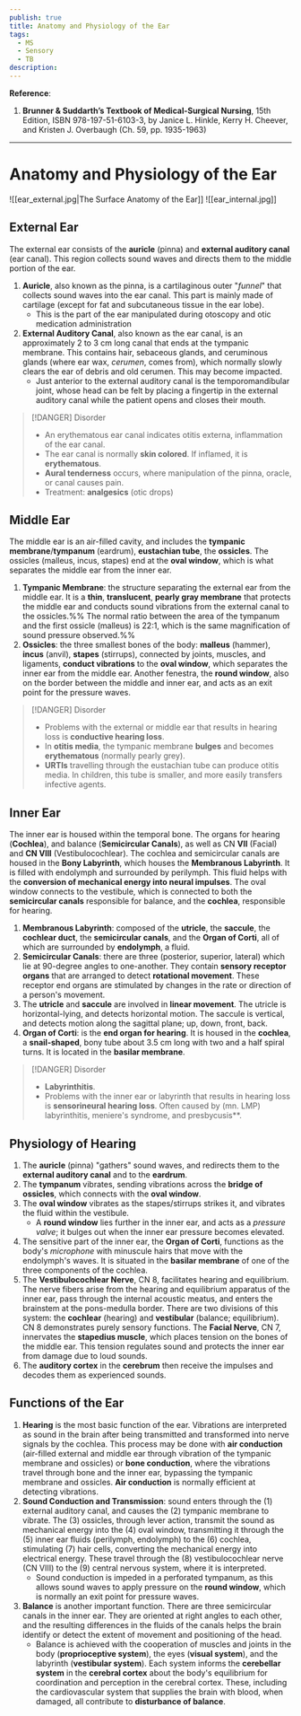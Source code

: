 ```yaml
---
publish: true
title: Anatomy and Physiology of the Ear
tags:
  - MS
  - Sensory
  - TB
description: 
---
```

**Reference**:
1. **Brunner & Suddarth’s Textbook of Medical-Surgical Nursing**, 15th Edition, ISBN 978-197-51-6103-3, by Janice L. Hinkle, Kerry H. Cheever, and Kristen J. Overbaugh (Ch. 59, pp. 1935-1963)

___

# Anatomy and Physiology of the Ear
![[ear_external.jpg|The Surface Anatomy of the Ear]]
![[ear_internal.jpg]]
## External Ear
The external ear consists of the **auricle** (pinna) and **external auditory canal** (ear canal). This region collects sound waves and directs them to the middle portion of the ear.
1. **Auricle**, also known as the pinna, is a cartilaginous outer "*funnel*" that collects sound waves into the ear canal. This part is mainly made of cartilage (except for fat and subcutaneous tissue in the ear lobe).
	- This is the part of the ear manipulated during otoscopy and otic medication administration
2. **External Auditory Canal**, also known as the ear canal, is an approximately 2 to 3 cm long canal that ends at the tympanic membrane. This contains hair, sebaceous glands, and ceruminous glands (where ear wax, *cerumen*, comes from), which normally slowly clears the ear of debris and old cerumen. This may become impacted.
	- Just anterior to the external auditory canal is the temporomandibular joint, whose head can be felt by placing a fingertip in the external auditory canal while the patient opens and closes their mouth.

>[!DANGER] Disorder
>- An erythematous ear canal indicates otitis externa, inflammation of the ear canal.
>- The ear canal is normally **skin colored**. If inflamed, it is **erythematous**.
>- **Aural tenderness** occurs, where manipulation of the pinna, oracle, or canal causes pain.
>- Treatment: **analgesics** (otic drops)

## Middle Ear
The middle ear is an air-filled cavity, and includes the **tympanic membrane**/**tympanum** (eardrum), **eustachian tube**, the **ossicles**. The ossicles (malleus, incus, stapes) end at the **oval window**, which is what separates the middle ear from the inner ear.
1. **Tympanic Membrane**: the structure separating the external ear from the middle ear. It is a **thin**, **translucent**, **pearly gray membrane** that protects the middle ear and conducts sound vibrations from the external canal to the ossicles.%% The normal ratio between the area of the tympanum and the first ossicle (malleus) is 22:1, which is the same magnification of sound pressure observed.%%
2. **Ossicles**: the three smallest bones of the body: **malleus** (hammer), **incus** (anvil), **stapes** (stirrups), connected by joints, muscles, and ligaments, **conduct vibrations** to the **oval window**, which separates the inner ear from the middle ear. Another fenestra, the **round window**, also on the border between the middle and inner ear, and acts as an exit point for the pressure waves.

>[!DANGER] Disorder
>- Problems with the external or middle ear that results in hearing loss is **conductive hearing loss**.
>- In **otitis media**, the tympanic membrane **bulges** and becomes **erythematous** (normally pearly grey).
>- **URTIs** travelling through the eustachian tube can produce otitis media. In children, this tube is smaller, and more easily transfers infective agents.

## Inner Ear
The inner ear is housed within the temporal bone. The organs for hearing (**Cochlea**), and balance (**Semicircular Canals**), as well as CN **VII** (Facial) and **CN VIII** (Vestibulocochlear). The cochlea and semicircular canals are housed in the **Bony Labyrinth**, which houses the **Membranous Labyrinth**. It is filled with endolymph and surrounded by perilymph. This fluid helps with the **conversion of mechanical energy into neural impulses**. The oval window connects to the vestibule, which is connected to both the **semicircular canals** responsible for balance, and the **cochlea**, responsible for hearing.
1. **Membranous Labyrinth**: composed of the **utricle**, the **saccule**, the **cochlear duct**, the **semicircular canals**, and the **Organ of Corti**, all of which are surrounded by **endolymph**, a fluid.
2. **Semicircular Canals**: there are three (posterior, superior, lateral) which lie at 90-degree angles to one-another. They contain **sensory receptor organs** that are arranged to detect **rotational movement**. These receptor end organs are stimulated by changes in the rate or direction of a person's movement.
3. The **utricle** and **saccule** are involved in **linear movement**. The utricle is horizontal-lying, and detects horizontal motion. The saccule is vertical, and detects motion along the sagittal plane; up, down, front, back.
4. **Organ of Corti**: is the **end organ for hearing**. It is housed in the **cochlea**, a **snail-shaped**, bony tube about 3.5 cm long with two and a half spiral turns. It is located in the **basilar membrane**.

>[!DANGER] Disorder
>- **Labyrinthitis**.
>- Problems with the inner ear or labyrinth that results in hearing loss is **sensorineural hearing loss**. Often caused by (mn. LMP) labyrinthitis, meniere's syndrome, and presbycusis**.

## Physiology of Hearing
1. The **auricle** (pinna) "gathers" sound waves, and redirects them to the **external auditory canal** and to the **eardrum**.
2. The **tympanum** vibrates, sending vibrations across the **bridge of ossicles**, which connects with the **oval window**.
3. The **oval window** vibrates as the stapes/stirrups strikes it, and vibrates the fluid within the vestibule.
	- A **round window** lies further in the inner ear, and acts as a *pressure valve*; it bulges out when the inner ear pressure becomes elevated.
4. The sensitive part of the inner ear, the **Organ of Corti**, functions as the body's *microphone* with minuscule hairs that move with the endolymph's waves. It is situated in the **basilar membrane** of one of the three components of the cochlea.
5. The **Vestibulocochlear Nerve**, CN 8, facilitates hearing and equilibrium. The nerve fibers arise from the hearing and equilibrium apparatus of the inner ear, pass through the internal acoustic meatus, and enters the brainstem at the pons-medulla border. There are two divisions of this system: the **cochlear** (hearing) and **vestibular** (balance; equilibrium). CN 8 demonstrates purely sensory functions. The **Facial Nerve**, CN 7, innervates the **stapedius muscle**, which places tension on the bones of the middle ear. This tension regulates sound and protects the inner ear from damage due to loud sounds.
6. The **auditory cortex** in the **cerebrum** then receive the impulses and decodes them as experienced sounds.
## Functions of the Ear
1. **Hearing** is the most basic function of the ear. Vibrations are interpreted as sound in the brain after being transmitted and transformed into nerve signals by the cochlea. This process may be done with **air conduction** (air-filled external and middle ear through vibration of the tympanic membrane and ossicles) or **bone conduction**, where the vibrations travel through bone and the inner ear, bypassing the tympanic membrane and ossicles. **Air conduction** is normally efficient at detecting vibrations.
2. **Sound Conduction and Transmission**: sound enters through the (1) external auditory canal, and causes the (2) tympanic membrane to vibrate. The (3) ossicles, through lever action, transmit the sound as mechanical energy into the (4) oval window, transmitting it through the (5) inner ear fluids (perilymph, endolymph) to the (6) cochlea, stimulating (7) hair cells, converting the mechanical energy into electrical energy. These travel through the (8) vestibulocochlear nerve (CN VIII) to the (9) central nervous system, where it is interpreted.
	- Sound conduction is impeded in a perforated tympanum, as this allows sound waves to apply pressure on the **round window**, which is normally an exit point for pressure waves.
3. **Balance** is another important function. There are three semicircular canals in the inner ear. They are oriented at right angles to each other, and the resulting differences in the fluids of the canals helps the brain identify or detect the extent of movement and positioning of the head.
	- Balance is achieved with the cooperation of muscles and joints in the body (**proprioceptive system**), the eyes (**visual system**), and the labyrinth (**vestibular system**). Each system informs the **cerebellar system** in the **cerebral cortex** about the body's equilibrium for coordination and perception in the cerebral cortex. These, including the cardiovascular system that supplies the brain with blood, when damaged, all contribute to **disturbance of balance**.
